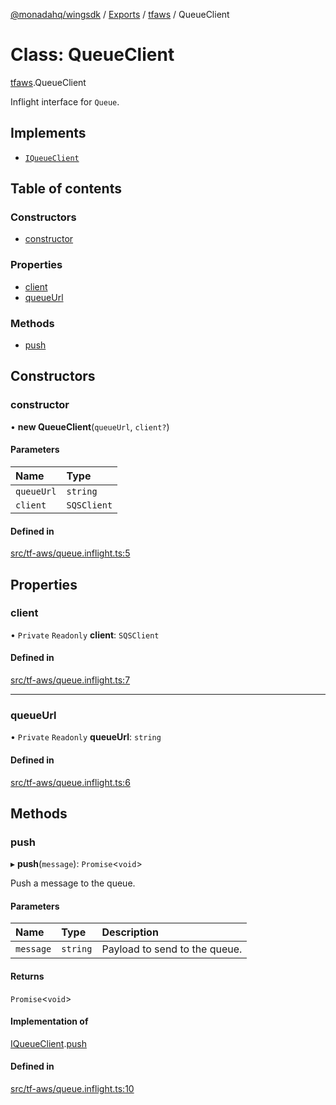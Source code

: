 [@monadahq/wingsdk](../README.md) / [Exports](../modules.md) / [tfaws](../modules/tfaws.md) / QueueClient

# Class: QueueClient

[tfaws](../modules/tfaws.md).QueueClient

Inflight interface for `Queue`.

## Implements

- [`IQueueClient`](../interfaces/cloud.IQueueClient.md)

## Table of contents

### Constructors

- [constructor](tfaws.QueueClient.md#constructor)

### Properties

- [client](tfaws.QueueClient.md#client)
- [queueUrl](tfaws.QueueClient.md#queueurl)

### Methods

- [push](tfaws.QueueClient.md#push)

## Constructors

### constructor

• **new QueueClient**(`queueUrl`, `client?`)

#### Parameters

| Name | Type |
| :------ | :------ |
| `queueUrl` | `string` |
| `client` | `SQSClient` |

#### Defined in

[src/tf-aws/queue.inflight.ts:5](https://github.com/monadahq/winglang/blob/main/libs/wingsdk/src/tf-aws/queue.inflight.ts#L5)

## Properties

### client

• `Private` `Readonly` **client**: `SQSClient`

#### Defined in

[src/tf-aws/queue.inflight.ts:7](https://github.com/monadahq/winglang/blob/main/libs/wingsdk/src/tf-aws/queue.inflight.ts#L7)

___

### queueUrl

• `Private` `Readonly` **queueUrl**: `string`

#### Defined in

[src/tf-aws/queue.inflight.ts:6](https://github.com/monadahq/winglang/blob/main/libs/wingsdk/src/tf-aws/queue.inflight.ts#L6)

## Methods

### push

▸ **push**(`message`): `Promise`<`void`\>

Push a message to the queue.

#### Parameters

| Name | Type | Description |
| :------ | :------ | :------ |
| `message` | `string` | Payload to send to the queue. |

#### Returns

`Promise`<`void`\>

#### Implementation of

[IQueueClient](../interfaces/cloud.IQueueClient.md).[push](../interfaces/cloud.IQueueClient.md#push)

#### Defined in

[src/tf-aws/queue.inflight.ts:10](https://github.com/monadahq/winglang/blob/main/libs/wingsdk/src/tf-aws/queue.inflight.ts#L10)
